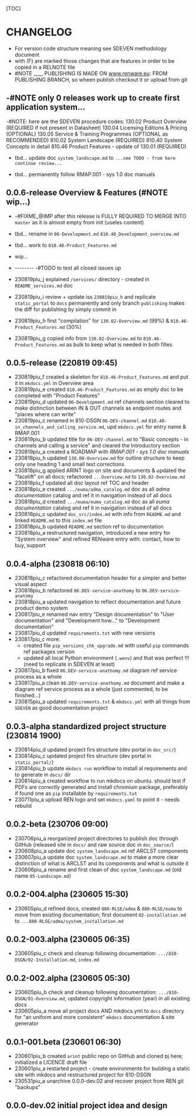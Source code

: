 

[TOC]


# CHANGELOG

- For version code structure meaning see SDEVEN methodology document
- with (F) are marked those changes that are features in order to be copied in a RELNOTE file
- #NOTE ____ PUBLISHING IS MADE ON www.renware.eu:
FROM PUBLISHING BRANCH, so wheen publish checkout it or upload from git


## -#NOTE only 0 releases work up to create first application system...


-#NOTE: here are the SDEVEN procedure codes:
    130.02 Product Overview (REQUIRED if not present in Datasheet)
    130.04 Licensing Editions & Pricing (OPTIONAL)
    130.05 Service & Training Programmes (OPTIONAL as RECOMMENDED)
    810.02 System Landscape (REQUIRED)
    810.40 System Concepts in detail
    810.46 Product Features - update of 130.01 (REQUIRED)

* tbd... update doc `system_landscape.md` to `...see TODO - from here continue review...`

* tbd... permanently follow RMAP.001 - sys 1.0 doc manuals




## 0.0.6-release Overview & Features (#NOTE wip...)

* -#FIXME_@IMP after this release is FULLY REQUIRED TO MERGE INTO `master` as it is almost empty from init (useles content)
* tbd... rename in `06-Development.md` `810.40_Development_overview.md`

* tbd... work to  `810.46-Product_Features.md`


* wip...
* -------- -#TODO to test all closed issues up

* 230819piu_j explained `/services/` directory - created in `README_services.md` doc
* 230819piu_i review + update iss `230819piu_h` and replicate `static_portal` to `docs` permanently and only branch `publishing` makes the diff for publishing by simply commit in
* 230819piu_h first "compilation" for `130.02-Overview.md` (99%) & `810.46-Product_Features.md` (30%)
* 230819piu_g copied info from `130.02-Overview.md` to `810.46-Product_Features.md` as bulk to keep what is needed in both filles











## 0.0.5-release (220819 09:45)

* 230819piu_f  created a skeleton for `810.46-Product_Features.md` and put it in `mkdocs.yml` in Overview area
* 230819piu_e created `810.46-Product_Features.md` as empty doc to be completed with "Product Features"
* 230819piu_d updated `06-Development.md` ref channels section cleared to make distinction between IN & OUT channels as endpoint routes and "places where can write"
* 230819piu_c renamed in 810-DSGN `06-DEV-channel.md` `810.40-in_channels_and_calling_service.md`, upd `mkdocs.yml` for entry name & RMAP.001
* 230819piu_b updated title for `06-DEV-channel.md` to "Basic concepts - in channels and calling a service" and cleared the Introductory section
* 230819piu_a created a ROADMAP with _RMAP.001 - sys 1.0 doc manuals_
* 230818piu_h updated `130.00-Overview.md` for outline structure to keep only one heading 1 and small text corrections
* 230818piu_g applied ARINT logo on site and documents & updated the "facelift" on all docs; refactored `...Overview.md` to `130.02-Overview.md`
* 230818piu_f updated all doc layout ref TOC and header
* 230818piu_e created `.../euma/adma_catalog.md` doc as all *adma documentation* catalog and ref it in navigation instead of all docs
* 230818piu_d created `.../euma/euma_catalog.md` doc as all *euma documentation* catalog and ref it in navigation instead of all docs
* 230818piu_c updated `doc_src/index.md` with info from `README.md` and linked `README.md` to this `index.md` file
* 230818piu_b updated `README.md` section ref to documentation
* 230818piu_a restructured navigation, introduced a new entry for "System overview" and refined RENware entry with: contact, how to buy, support




## 0.0.4-alpha (230818 06:10)

* 230818piu_c refactored documentation header for a simpler and better visual aspect
* 230818piu_b refactored `06.DEV-service-anathomy` to `06.DEV-service-anatomy`
* 230818piu_a updated navigation to reflect documentation and future product demo system
* 230817piu_e renamed nav entry "Design documentation" to "User documentation" and "Development how..." to "Development documentation"
* 230817piu_d updated `requirements.txt` with new versions
* 230817piu_c more:
    * created file `pip_versions_chk_upgrade.md` with useful `pip` commands ref packages version
    * updated all local Python environment (`.wenv`) and that was perfect !!! (need to replicate in SDEVEN at least)
* 230817piu_b fixed `06.DEV-service-anathomy.md` diagram ref service process as a whole
* 230817piu_a clean `06.DEV-service-anathomy.md` document and make a diagram ref service process as a whole (just commented, to be finished...)
* 230815piu_a updated `requirements.txt` & `mkdocs.yml` with all things from `SDEVEN` as good documentation project




## 0.0.3-alpha standardized project structure (230814 1900)

* 230814piu_d updated project firs structure (dev portal in `doc_src/`)
* 230814piu_c updated project firs structure (dev portal in `static_portal/`)
* 230814piu_b update `mkdocs run` workflow to install al requirements and to generate in `docs/` dir
* 230814piu_a created workflow to run mkdocs on ubuntu. should test if PDFs are correctly generated and install chromium package, preferably if found one as `pip` installable by `requirements.txt`
* 230711piu_a upload REN logo and set `mkdocs.yaml` to point it - needs rebuild




## 0.0.2-beta (230706 09:00)

* 230706piu_a reorganized project directories to publish doc through GitHub (released site in `docs/` and raw source doc in `doc_source/`)
* 230608piu_a update doc `system_landscape.md` ref ARCLST components
* 230607piu_a update doc `system_landscape.md` to make a more clear distinction of what is ARCLST and its components and what is outside it
* 230606piu_a rename and first clean of doc `system_landscape.md` (old name `05-Landscape.md`)




## 0.0.2-004.alpha (230605 15:30)

* 230605piu_d refined docs, created `880-RLSE/adma` & `880-RLSE/euma` to move from existing documentation; first document `02-installation.md` to `...880-RLSE/adma/system_installation.md`




## 0.0.2-003.alpha (230605 06:35)

* 230605piu_c check and cleanup following documentation: `.../810-DSGN/02-Installation.md`, `index.md`




## 0.0.2-002.alpha (230605 05:30)

* 230605piu_b check and cleanup following documentation: `.../810-DSGN/01-Overview.md`; updated copyright information (year) in all existing docs
* 230605piu_a move all project docs AND mkdocs.yml to `docs` directory for "an uniform and more consistent" `mkdocs` documentation & site generator




## 0.0.1-001.beta (230601 06:30)

* 230601piu_b created `arint` public repo on GitHub and cloned pj here; initialized a LICENCE draft file
* 230601piu_a restarted project - create environments for building a static site with mkdocs and restructured project for 810-DSGN
* 230531piu_a unarchive 0.0.0-dev.02 and recover project from REN git "backups"




## 0.0.0-dev.02 initial project idea and design

